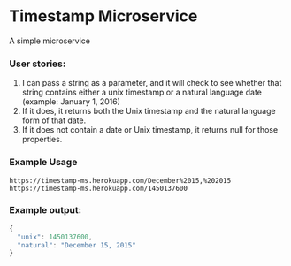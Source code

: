 # Timestamp Microservice
A simple microservice
### User stories:
 1) I can pass a string as a parameter, and it will check to see whether that string 
contains either a unix timestamp or a natural language date (example: January 1, 2016)
 2) If it does, it returns both the Unix timestamp and the natural language form of that date.
 3) If it does not contain a date or Unix timestamp, it returns null for those properties.

### Example Usage
`https://timestamp-ms.herokuapp.com/December%2015,%202015`  
`https://timestamp-ms.herokuapp.com/1450137600`  

### Example output:
```js
{
  "unix": 1450137600,
  "natural": "December 15, 2015"
}
```
